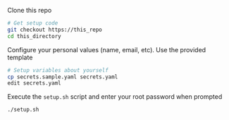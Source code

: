 Clone this repo

```sh
# Get setup code
git checkout https://this_repo
cd this_directory
```

Configure your personal values (name, email, etc). Use the provided template

```sh
# Setup variables about yourself
cp secrets.sample.yaml secrets.yaml
edit secrets.yaml
```

Execute the `setup.sh` script and enter your root password when prompted

```sh
./setup.sh
```
